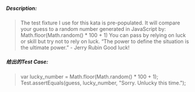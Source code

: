 ##### Description:

> The test fixture I use for this kata is pre-populated.
It will compare your guess to a random number generated in JavaScript by:
Math.floor(Math.random() * 100 + 1)
You can pass by relying on luck or skill but try not to rely on luck.
“The power to define the situation is the ultimate power.” - Jerry Rubin
Good luck!

##### 给出的Test Case:

> var lucky_number = Math.floor(Math.random() * 100 + 1);
Test.assertEquals(guess, lucky_number, "Sorry. Unlucky this time.");